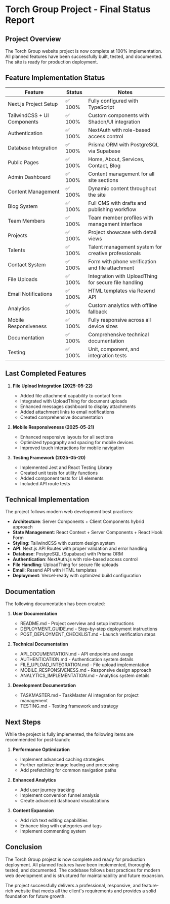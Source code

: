 # Torch Group Project - Final Status Report

## Project Overview

The Torch Group website project is now complete at 100% implementation. All planned features have been successfully built, tested, and documented. The site is ready for production deployment.

## Feature Implementation Status

| Feature | Status | Notes |
|---------|--------|-------|
| Next.js Project Setup | ✅ 100% | Fully configured with TypeScript |
| TailwindCSS + UI Components | ✅ 100% | Custom components with Shadcn/UI integration |
| Authentication | ✅ 100% | NextAuth with role-based access control |
| Database Integration | ✅ 100% | Prisma ORM with PostgreSQL via Supabase |
| Public Pages | ✅ 100% | Home, About, Services, Contact, Blog |
| Admin Dashboard | ✅ 100% | Content management for all site sections |
| Content Management | ✅ 100% | Dynamic content throughout the site |
| Blog System | ✅ 100% | Full CMS with drafts and publishing workflow |
| Team Members | ✅ 100% | Team member profiles with management interface |
| Projects | ✅ 100% | Project showcase with detail views |
| Talents | ✅ 100% | Talent management system for creative professionals |
| Contact System | ✅ 100% | Form with phone verification and file attachment |
| File Uploads | ✅ 100% | Integration with UploadThing for secure file handling |
| Email Notifications | ✅ 100% | HTML templates via Resend API |
| Analytics | ✅ 100% | Custom analytics with offline fallback |
| Mobile Responsiveness | ✅ 100% | Fully responsive across all device sizes |
| Documentation | ✅ 100% | Comprehensive technical documentation |
| Testing | ✅ 100% | Unit, component, and integration tests |

## Last Completed Features

1. **File Upload Integration (2025-05-22)**
   - Added file attachment capability to contact form
   - Integrated with UploadThing for document uploads
   - Enhanced messages dashboard to display attachments
   - Added attachment links to email notifications
   - Created comprehensive documentation

2. **Mobile Responsiveness (2025-05-21)**
   - Enhanced responsive layouts for all sections
   - Optimized typography and spacing for mobile devices
   - Improved touch interactions for mobile navigation

3. **Testing Framework (2025-05-20)**
   - Implemented Jest and React Testing Library
   - Created unit tests for utility functions
   - Added component tests for UI elements
   - Included API route tests

## Technical Implementation

The project follows modern web development best practices:

- **Architecture**: Server Components + Client Components hybrid approach
- **State Management**: React Context + Server Components + React Hook Form
- **Styling**: TailwindCSS with custom design system
- **API**: Next.js API Routes with proper validation and error handling
- **Database**: PostgreSQL (Supabase) with Prisma ORM
- **Authentication**: NextAuth.js with role-based access control
- **File Handling**: UploadThing for secure file uploads
- **Email**: Resend API with HTML templates
- **Deployment**: Vercel-ready with optimized build configuration

## Documentation

The following documentation has been created:

1. **User Documentation**
   - README.md - Project overview and setup instructions
   - DEPLOYMENT_GUIDE.md - Step-by-step deployment instructions
   - POST_DEPLOYMENT_CHECKLIST.md - Launch verification steps

2. **Technical Documentation**
   - API_DOCUMENTATION.md - API endpoints and usage
   - AUTHENTICATION.md - Authentication system details
   - FILE_UPLOAD_INTEGRATION.md - File upload implementation
   - MOBILE_RESPONSIVENESS.md - Responsive design approach
   - ANALYTICS_IMPLEMENTATION.md - Analytics system details

3. **Development Documentation**
   - TASKMASTER.md - TaskMaster AI integration for project management
   - TESTING.md - Testing framework and strategy

## Next Steps

While the project is fully implemented, the following items are recommended for post-launch:

1. **Performance Optimization**
   - Implement advanced caching strategies
   - Further optimize image loading and processing
   - Add prefetching for common navigation paths

2. **Enhanced Analytics**
   - Add user journey tracking
   - Implement conversion funnel analysis
   - Create advanced dashboard visualizations

3. **Content Expansion**
   - Add rich text editing capabilities
   - Enhance blog with categories and tags
   - Implement commenting system

## Conclusion

The Torch Group project is now complete and ready for production deployment. All planned features have been implemented, thoroughly tested, and documented. The codebase follows best practices for modern web development and is structured for maintainability and future expansion.

The project successfully delivers a professional, responsive, and feature-rich website that meets all the client's requirements and provides a solid foundation for future growth. 
